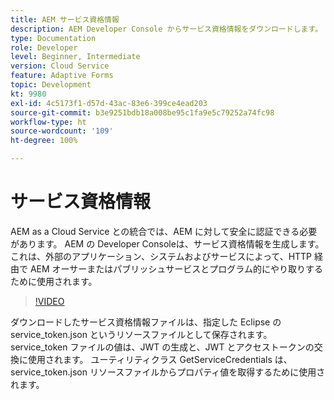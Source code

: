 ```yaml
---
title: AEM サービス資格情報
description: AEM Developer Console からサービス資格情報をダウンロードします。
type: Documentation
role: Developer
level: Beginner, Intermediate
version: Cloud Service
feature: Adaptive Forms
topic: Development
kt: 9980
exl-id: 4c5173f1-d57d-43ac-83e6-399ce4ead203
source-git-commit: b3e9251bdb18a008be95c1fa9e5c79252a74fc98
workflow-type: ht
source-wordcount: '109'
ht-degree: 100%

---
```


# サービス資格情報

AEM as a Cloud Service との統合では、AEM に対して安全に認証できる必要があります。 AEM の Developer Consoleは、サービス資格情報を生成します。これは、外部のアプリケーション、システムおよびサービスによって、HTTP 経由で AEM オーサーまたはパブリッシュサービスとプログラム的にやり取りするために使用されます。

>[!VIDEO](https://video.tv.adobe.com/v/330519?quality=12&learn=on)

ダウンロードしたサービス資格情報ファイルは、指定した Eclipse の service_token.json というリソースファイルとして保存されます。 service_token ファイルの値は、JWT の生成と、JWT とアクセストークンの交換に使用されます。 ユーティリティクラス GetServiceCredentials は、 service_token.json リソースファイルからプロパティ値を取得するために使用されます。
